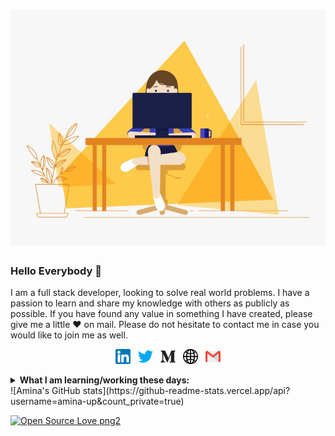 

# ![amina](https://github.com/amina-up/amina-up/blob/main/banner%20github.gif)

### Hello Everybody 👋 

I am a full stack developer,  looking to solve real world problems. I have a passion to learn and share my knowledge with others as publicly as possible. If you have found any value in something I have created, please give me a little ♥ on mail. Please do not hesitate to contact me in case you would like to join me as well.

<p align='center'>
  <a href="https://www.linkedin.com/in/amina-laabidi-38490b1a1/"><img height="24" src="https://github.com/amina-up/amina-up/blob/main/linkedin.png"></a>&nbsp;&nbsp;
    <a href="https://twitter.com/Amina66167255"><img height="24" src="https://github.com/amina-up/amina-up/blob/main/twitter.png"></a>&nbsp;&nbsp;
  <a href="https:"https://aminalaabidi.medium.com/"><img height="24" src="https://github.com/amina-up/amina-up/blob/main/medium.png"></a>&nbsp;&nbsp;
    <a href="https://portfolioaminalaabid.vercel.app/"><img height="24" src="https://github.com/amina-up/amina-up/blob/main/globe.png"></a>&nbsp;&nbsp;
  <a href="https://mail.google.com/mail/u/0/#inbox"><img height="24" src="https://github.com/amina-up/amina-up/blob/main/gmail%20(1).png"></a>
 
</p>
<details>
 <summary><strong>What I am learning/working these days:</strong></summary>
 
   - Web socket.io <br/>
   - Next JS <br/>
   - Advanced PHP<br/>
   - Devops <br/>
 
</details>
![Amina's GitHub stats](https://github-readme-stats.vercel.app/api?username=amina-up&count_private=true)





<p> 

[![Open Source Love png2](https://badges.frapsoft.com/os/v2/open-source.png?v=103)](https://github.com/ellerbrock/open-source-badges/)
</p>




